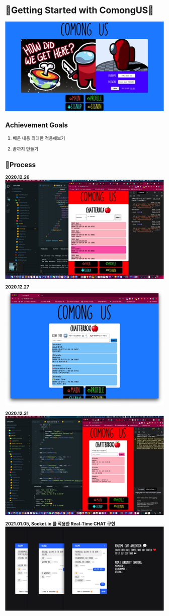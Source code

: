 # 🌈Getting Started with ComongUS🎉

![](./client/public/images/comongus_main.jpeg)

## Achievement Goals

1. 배운 내용 최대한 적용해보기

2. 끝까지 만들기

## 🎇Process

<strong>2020.12.26</strong>
![](./client/public/images/comongus_chatterbox_small.jpeg)

<strong>2020.12.27</strong>
![](./client/public/images/comong_201227_01.jpeg)

<strong>2020.12.31</strong>
![](./client/public/images/comong_201231_01.jpeg)

<strong>2021.01.05, Socket.io 를 적용한 Real-Time CHAT 구현</strong>
![](./client/public/images/comong_210105.jpeg)
